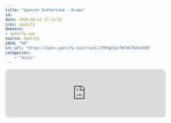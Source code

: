 ```yaml
---
title: "Spencer Sutherland - Drama"
id: 
date: 2024-08-23 17:12:51
icon: spotify
domains:
- spotify.com
source: Spotify
2024: "08"
src_url: "https://open.spotify.com/track/2JMPgo58zfWTdK7G69xK9R"
categories:
    - "music"
---
```

<iframe style="border-radius: 12px" width="100%" height="152" title="Spotify Embed: Drama" frameborder="0" allowfullscreen allow="autoplay; clipboard-write; encrypted-media; fullscreen; picture-in-picture" loading="lazy" src="https://open.spotify.com/embed/track/2JMPgo58zfWTdK7G69xK9R?utm_source=oembed"></iframe>
